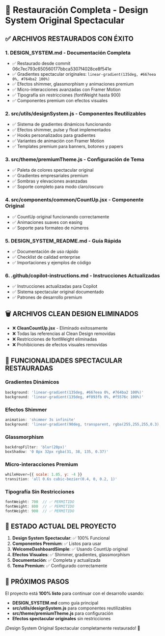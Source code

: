 # 🎯 Restauración Completa - Design System Original Spectacular

## ✅ ARCHIVOS RESTAURADOS CON ÉXITO

### 1. **DESIGN_SYSTEM.md** - Documentación Completa
- ✅ Restaurado desde commit 06c7ec793c650560177bbca5307f4028ce8f541e
- ✅ Gradientes spectacular originales: `linear-gradient(135deg, #667eea 0%, #764ba2 100%)`
- ✅ Efectos shimmer, glassmorphism y animaciones premium
- ✅ Micro-interacciones avanzadas con Framer Motion
- ✅ Tipografía sin restricciones (fontWeight hasta 900)
- ✅ Componentes premium con efectos visuales

### 2. **src/utils/designSystem.js** - Componentes Reutilizables
- ✅ Sistema de gradientes dinámicos funcionando
- ✅ Efectos shimmer, pulse y float implementados
- ✅ Hooks personalizados para gradientes
- ✅ Variantes de animación con Framer Motion
- ✅ Templates premium para banners, botones y papers

### 3. **src/theme/premiumTheme.js** - Configuración de Tema
- ✅ Paleta de colores spectacular original
- ✅ Gradientes empresariales premium
- ✅ Sombras y elevaciones avanzadas
- ✅ Soporte completo para modo claro/oscuro

### 4. **src/components/common/CountUp.jsx** - Componente Original
- ✅ CountUp original funcionando correctamente
- ✅ Animaciones suaves con easing
- ✅ Soporte para formateo de números

### 5. **DESIGN_SYSTEM_README.md** - Guía Rápida
- ✅ Documentación de uso rápido
- ✅ Checklist de calidad enterprise
- ✅ Importaciones y ejemplos de código

### 6. **.github/copilot-instructions.md** - Instrucciones Actualizadas
- ✅ Instrucciones actualizadas para Copilot
- ✅ Sistema spectacular original documentado
- ✅ Patrones de desarrollo premium

## 🗑️ ARCHIVOS CLEAN DESIGN ELIMINADOS

- ❌ **CleanCountUp.jsx** - Eliminado exitosamente
- ❌ Todas las referencias al Clean Design removidas
- ❌ Restricciones de fontWeight eliminadas
- ❌ Prohibiciones de efectos visuales removidas

## 🎨 FUNCIONALIDADES SPECTACULAR RESTAURADAS

### Gradientes Dinámicos
```jsx
background: 'linear-gradient(135deg, #667eea 0%, #764ba2 100%)'
background: 'linear-gradient(135deg, #f093fb 0%, #f5576c 100%)'
```

### Efectos Shimmer
```jsx
animation: 'shimmer 3s infinite'
background: 'linear-gradient(90deg, transparent, rgba(255,255,255,0.3), transparent)'
```

### Glassmorphism
```jsx
backdropFilter: 'blur(20px)'
boxShadow: '0 8px 32px rgba(31, 38, 135, 0.37)'
```

### Micro-interacciones Premium
```jsx
whileHover={{ scale: 1.05, y: -4 }}
transition: 'all 0.6s cubic-bezier(0.4, 0, 0.2, 1)'
```

### Tipografía Sin Restricciones
```jsx
fontWeight: 700  // ✅ PERMITIDO
fontWeight: 800  // ✅ PERMITIDO  
fontWeight: 900  // ✅ PERMITIDO
```

## 🌟 ESTADO ACTUAL DEL PROYECTO

1. **Design System Spectacular**: ✅ 100% Funcional
2. **Componentes Premium**: ✅ Listos para usar
3. **WelcomeDashboardSimple**: ✅ Usando CountUp original
4. **Efectos Visuales**: ✅ Shimmer, gradientes, glassmorphism
5. **Documentación**: ✅ Completa y actualizada
6. **Tema Premium**: ✅ Configurado correctamente

## 🚀 PRÓXIMOS PASOS

El proyecto está **100% listo** para continuar con el desarrollo usando:

- **DESIGN_SYSTEM.md** como guía principal
- **src/utils/designSystem.js** para componentes reutilizables
- **src/theme/premiumTheme.js** para configuración
- **Efectos spectacular originales** sin restricciones

¡Design System Original Spectacular completamente restaurado! 🎉
